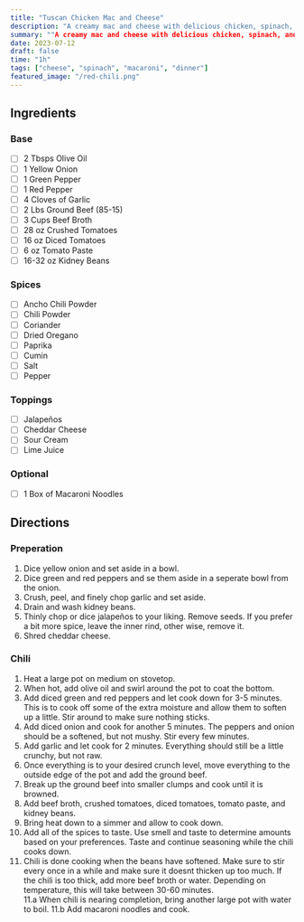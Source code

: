 ```yaml
---
title: "Tuscan Chicken Mac and Cheese"
description: "A creamy mac and cheese with delicious chicken, spinach, and sun dried tomatoes"
summary: ""A creamy mac and cheese with delicious chicken, spinach, and sun dried tomatoes"
date: 2023-07-12
draft: false
time: "1h"
tags: ["cheese", "spinach", "macaroni", "dinner"]
featured_image: "/red-chili.png"
---
```


## Ingredients

### Base

- [ ] 2 Tbsps Olive Oil
- [ ] 1 Yellow Onion
- [ ] 1 Green Pepper
- [ ] 1 Red Pepper
- [ ] 4 Cloves of Garlic
- [ ] 2 Lbs Ground Beef (85-15)
- [ ] 3 Cups Beef Broth
- [ ] 28 oz Crushed Tomatoes
- [ ] 16 oz Diced Tomatoes
- [ ] 6 oz Tomato Paste
- [ ] 16-32 oz Kidney Beans

### Spices

- [ ] Ancho Chili Powder
- [ ] Chili Powder
- [ ] Coriander
- [ ] Dried Oregano
- [ ] Paprika
- [ ] Cumin
- [ ] Salt
- [ ] Pepper

### Toppings

- [ ] Jalapeños
- [ ] Cheddar Cheese
- [ ] Sour Cream
- [ ] Lime Juice

### Optional

- [ ] 1 Box of Macaroni Noodles

## Directions

### Preperation

1. Dice yellow onion and set aside in a bowl.
2. Dice green and red peppers and se them aside in a seperate bowl from the onion.
3. Crush, peel, and finely chop garlic and set aside.
4. Drain and wash kidney beans.
5. Thinly chop or dice jalapeños to your liking.  Remove seeds.  If you prefer a bit more spice, leave the inner rind, other wise, remove it.
6. Shred cheddar cheese.

### Chili

1. Heat a large pot on medium on stovetop.
2. When hot, add olive oil and swirl around the pot to coat the bottom.
3. Add diced green and red peppers and let cook down for 3-5 minutes.  This is to cook off some of the extra moisture and allow them to soften up a little. Stir around to make sure nothing sticks.
4. Add diced onion and cook for another 5 minutes.  The peppers and onion should be a softened, but not mushy.  Stir every few minutes.
5. Add garlic and let cook for 2 minutes.  Everything should still be a little crunchy, but not raw.
6. Once everything is to your desired crunch level, move everything to the outside edge of the pot and add the ground beef.  
7. Break up the ground beef into smaller clumps and cook until it is browned.
8. Add beef broth, crushed tomatoes, diced tomatoes, tomato paste, and kidney beans.
9. Bring heat down to a simmer and allow to cook down.
10. Add all of the spices to taste.  Use smell and taste to determine amounts based on your preferences.  Taste and continue seasoning while the chili cooks down.
11. Chili is done cooking when the beans have softened.  Make sure to stir every once in a while and make sure it doesnt thicken up too much.  If the chili is too thick, add more beef broth or water.  Depending on temperature, this will take between 30-60 minutes.  
11.a When chili is nearing completion, bring another large pot with water to boil. 
11.b Add macaroni noodles and cook.

